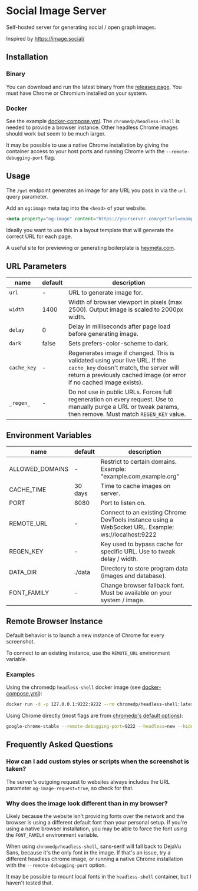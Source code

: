# Social Image Server

Self-hosted server for generating social / open graph images.

Inspired by https://image.social/

## Installation

### Binary

You can download and run the latest binary from the [releases page](https://github.com/henrygd/social-image-server/releases). You must have Chrome or Chromium installed on your system.

### Docker

See the example [docker-compose.yml](/docker-compose.yml). The `chromedp/headless-shell` is needed to provide a browser instance. Other headless Chrome images should work but seem to be much larger.

It may be possible to use a native Chrome installation by giving the container access to your host ports and running Chrome with the `--remote-debugging-port` flag.

## Usage

The `/get` endpoint generates an image for any URL you pass in via the `url` query parameter.

Add an `og:image` meta tag into the `<head>` of your website.

```html
<meta property="og:image" content="https://yourserver.com/get?url=example.com" />
```

Ideally you want to use this in a layout template that will generate the correct URL for each page.

A useful site for previewing or generating boilerplate is [heymeta.com](https://www.heymeta.com/).

## URL Parameters

| name        | default | description                                                                                                                                                                                   |
| ----------- | ------- | --------------------------------------------------------------------------------------------------------------------------------------------------------------------------------------------- |
| `url`       | -       | URL to generate image for.                                                                                                                                                                    |
| `width`     | 1400    | Width of browser viewport in pixels (max 2500). Output image is scaled to 2000px width.                                                                                                       |
| `delay`     | 0       | Delay in milliseconds after page load before generating image.                                                                                                                                |
| `dark`      | false   | Sets prefers-color-scheme to dark.                                                                                                                                                            |
| `cache_key` | -       | Regenerates image if changed. This is validated using your live URL. If the `cache_key` doesn't match, the server will return a previously cached image (or error if no cached image exists). |
| `_regen_`   | -       | Do not use in public URLs. Forces full regeneration on every request. Use to manually purge a URL or tweak params, then remove. Must match `REGEN_KEY` value.                                 |

## Environment Variables

| name            | default | description                                                                                         |
| --------------- | ------- | --------------------------------------------------------------------------------------------------- |
| ALLOWED_DOMAINS | -       | Restrict to certain domains. Example: "example.com,example.org"                                     |
| CACHE_TIME      | 30 days | Time to cache images on server.                                                                     |
| PORT            | 8080    | Port to listen on.                                                                                  |
| REMOTE_URL      | -       | Connect to an existing Chrome DevTools instance using a WebSocket URL. Example: ws://localhost:9222 |
| REGEN_KEY       | -       | Key used to bypass cache for specific URL. Use to tweak delay / width.                              |
| DATA_DIR        | ./data  | Directory to store program data (images and database).                                              |
| FONT_FAMILY     | -       | Change browser fallback font. Must be available on your system / image.                             |

## Remote Browser Instance

Default behavior is to launch a new instance of Chrome for every screenshot.

To connect to an existing instance, use the `REMOTE_URL` environment variable.

### Examples

Using the chromedp `headless-shell` docker image (see [docker-compose.yml](https://github.com/henrygd/social-image-server/blob/main/docker-compose.yml)):

```sh
docker run -d -p 127.0.0.1:9222:9222 --rm chromedp/headless-shell:latest
```

Using Chrome directly (most flags are from [chromedp's default options](https://pkg.go.dev/github.com/chromedp/chromedp@v0.9.5#pkg-variables)):

```sh
google-chrome-stable --remote-debugging-port=9222 --headless=new --hide-scrollbars --font-render-hinting=none --disable-background-networking --enable-features=NetworkService,NetworkServiceInProcess --disable-extensions --disable-breakpad --disable-backgrounding-occluded-windows --disable-default-apps --disable-background-timer-throttling --disable-features=site-per-process,Translate,BlinkGenPropertyTrees --disable-hang-monitor --disable-client-side-phishing-detection --disable-popup-blocking --disable-prompt-on-repost --disable-sync --disable-translate --metrics-recording-only --no-first-run --password-store=basic --use-mock-keychain
```

## Frequently Asked Questions

### How can I add custom styles or scripts when the screenshot is taken?

The server's outgoing request to websites always includes the URL parameter `og-image-request=true`, so check for that.

### Why does the image look different than in my browser?

Likely because the website isn't providing fonts over the network and the browser is using a different default font than your personal setup. If you're using a native browser installation, you may be able to force the font using the `FONT_FAMILY` environment variable.

When using `chromedp/headless-shell`, sans-serif will fall back to DejaVu Sans, because it's the only font in the image. If that's an issue, try a different headless chrome image, or running a native Chrome installation with the `--remote-debugging-port` option.

It may be possible to mount local fonts in the `headless-shell` container, but I haven't tested that.
